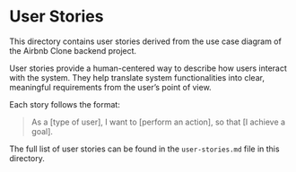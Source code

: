 # User Stories

This directory contains user stories derived from the use case diagram of the Airbnb Clone backend project.

User stories provide a human-centered way to describe how users interact with the system. They help translate system functionalities into clear, meaningful requirements from the user’s point of view.

Each story follows the format:

> As a [type of user], I want to [perform an action], so that [I achieve a goal].

The full list of user stories can be found in the `user-stories.md` file in this directory.
